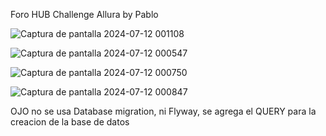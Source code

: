 Foro HUB Challenge Allura by Pablo 



![Captura de pantalla 2024-07-12 001108](https://github.com/user-attachments/assets/b36ecd72-4ffd-4b4e-9bac-2834036f6ddc)


![Captura de pantalla 2024-07-12 000547](https://github.com/user-attachments/assets/08d1409d-d6ed-4007-99dd-6360c176ab59)


![Captura de pantalla 2024-07-12 000750](https://github.com/user-attachments/assets/d5a10888-1326-437a-9dbf-776d7cac1532)

![Captura de pantalla 2024-07-12 000847](https://github.com/user-attachments/assets/e4a80df2-9eef-4018-96b2-119532a48d1b)



OJO no se usa Database migration, ni Flyway, se agrega el QUERY para la creacion de la base de datos
